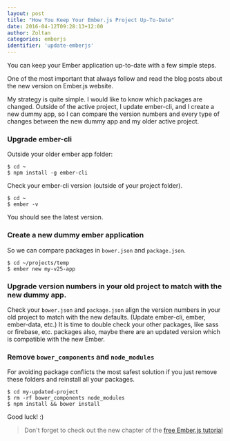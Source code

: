 ```yaml
---
layout: post
title: "How You Keep Your Ember.js Project Up-To-Date"
date: 2016-04-12T09:28:13+12:00
author: Zoltan
categories: emberjs
identifier: 'update-emberjs'
---
```


You can keep your Ember application up-to-date with a few simple steps.

One of the most important that always follow and read the blog posts about the new version on Ember.js website.

My strategy is quite simple. I would like to know which packages are changed. Outside of the active project, I update ember-cli, and I create a new dummy app, so I can compare the version numbers and every type of changes between the new dummy app and my older active project.

### Upgrade ember-cli

Outside your older ember app folder:

    $ cd ~
    $ npm install -g ember-cli

Check your ember-cli version (outside of your project folder).

    $ cd ~
    $ ember -v

You should see the latest version.

### Create a new dummy ember application

So we can compare packages in `bower.json` and `package.json`.

    $ cd ~/projects/temp
    $ ember new my-v25-app

### Upgrade version numbers in your old project to match with the new dummy app.

Check your `bower.json` and `package.json` align the version numbers in your old project to match with the new defaults. (Update ember-cli, ember, ember-data, etc.) It is time to double check your other packages, like sass or firebase, etc. packages also, maybe there are an updated version which is compatible with the new Ember.

### Remove `bower_components` and `node_modules`

For avoiding package conflicts the most safest solution if you just remove these folders and reinstall all your packages.

    $ cd my-updated-project
    $ rm -rf bower_components node_modules
    $ npm install && bower install

Good luck! :)

> Don't forget to check out the new chapter of the [free Ember.js tutorial](http://yoember.com)
